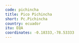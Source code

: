```yaml
---
code: pichincha
title: Pico Pichincha
short: Pc.Pichincha
country: ecuador
itu: EQA
coordinates: -0.18333,-78.53333
---
```

